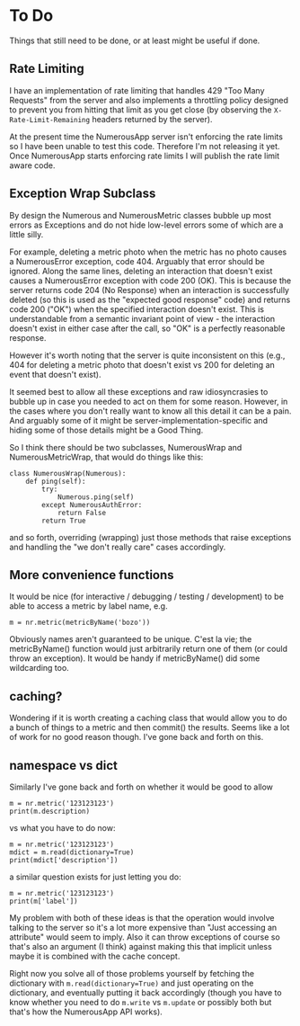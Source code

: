 # To Do
Things that still need to be done, or at least might be useful if done.

## Rate Limiting
I have an implementation of rate limiting that handles 429 "Too Many Requests" from the server and also implements a throttling policy designed to prevent you from hitting that limit as you get close (by observing the `X-Rate-Limit-Remaining` headers returned by the server).

At the present time the NumerousApp server isn't enforcing the rate limits so I have been unable to test this code. Therefore I'm not releasing it yet. Once NumerousApp starts enforcing rate limits I will publish the rate limit aware code.

## Exception Wrap Subclass
By design the Numerous and NumerousMetric classes bubble up most errors as Exceptions and do not hide low-level errors some of which are a little silly. 

For example, deleting a metric photo when the metric has no photo causes a NumerousError exception, code 404. Arguably that error should be ignored. Along the same lines, deleting an interaction that doesn't exist causes a NumerousError exception with code 200 (OK). This is because the server returns code 204 (No Response) when an interaction is successfully deleted (so this is used as the "expected good response" code) and returns code 200 ("OK") when the specified interaction doesn't exist. This is understandable from a semantic invariant point of view - the interaction doesn't exist in either case after the call, so "OK" is a perfectly reasonable response. 

However it's worth noting that the server is quite inconsistent on this (e.g., 404 for deleting a metric photo that doesn't exist vs 200 for deleting an event that doesn't exist).

It seemed best to allow all these exceptions and raw idiosyncrasies to bubble up in case you needed to act on them for some reason. However, in the cases where you don't really want to know all this detail it can be a pain. And arguably some of it might be server-implementation-specific and hiding some of those details might be a Good Thing.

So I think there should be two subclasses, NumerousWrap and NumerousMetricWrap, that would do things like this:

    class NumerousWrap(Numerous):
        def ping(self):
            try:
                Numerous.ping(self)
            except NumerousAuthError:
                return False
            return True

and so forth, overriding (wrapping) just those methods that raise exceptions and handling the "we don't really care" cases accordingly.

## More convenience functions
It would be nice (for interactive / debugging / testing / development) to be able to access a metric by label name, e.g.

    m = nr.metric(metricByName('bozo'))

Obviously names aren't guaranteed to be unique. C'est la vie; the metricByName() function would just arbitrarily return one of them (or could throw an exception). It would be handy if metricByName() did some wildcarding too.

## caching?
Wondering if it is worth creating a caching class that would allow you to do a bunch of things to a metric and then commit() the results. Seems like a lot of work for no good reason though. I've gone back and forth on this.

## namespace vs dict
Similarly I've gone back and forth on whether it would be good to allow

    m = nr.metric('123123123')
    print(m.description)

vs what you have to do now:

    m = nr.metric('123123123')
    mdict = m.read(dictionary=True)
    print(mdict['description'])

a similar question exists for just letting you do:

    m = nr.metric('123123123')
    print(m['label'])

My problem with both of these ideas is that the operation would involve talking to the server so it's a lot more expensive than "Just accessing an attribute" would seem to imply. Also it can throw exceptions of course so that's also an argument (I think) against making this that implicit unless maybe it is combined with the cache concept.

Right now you solve all of those problems yourself by fetching the dictionary with `m.read(dictionary=True)` and just operating on the dictionary, and eventually putting it back accordingly (though you have to know whether you need to do `m.write` vs `m.update` or possibly both but that's how the NumerousApp API works).

